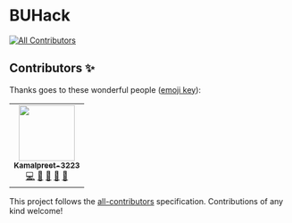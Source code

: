 # BUHack
<!-- ALL-CONTRIBUTORS-BADGE:START - Do not remove or modify this section -->
[![All Contributors](https://img.shields.io/badge/all_contributors-1-orange.svg?style=flat-square)](#contributors-)
<!-- ALL-CONTRIBUTORS-BADGE:END -->
## Contributors ✨

Thanks goes to these wonderful people ([emoji key](https://allcontributors.org/docs/en/emoji-key)):

<!-- ALL-CONTRIBUTORS-LIST:START - Do not remove or modify this section -->
<!-- prettier-ignore-start -->
<!-- markdownlint-disable -->
<table>
  <tr>
    <td align="center"><a href="https://github.com/Kamalpreet-3223"><img src="https://avatars.githubusercontent.com/u/73851933?v=4?s=100" width="100px;" alt=""/><br /><sub><b>Kamalpreet-3223</b></sub></a><br /><a href="https://github.com/Team-Fractal/BUHack/commits?author=Kamalpreet-3223" title="Code">💻</a> <a href="#design-Kamalpreet-3223" title="Design">🎨</a> <a href="#ideas-Kamalpreet-3223" title="Ideas, Planning, & Feedback">🤔</a> <a href="https://github.com/Team-Fractal/BUHack/pulls?q=is%3Apr+reviewed-by%3AKamalpreet-3223" title="Reviewed Pull Requests">👀</a> <a href="#projectManagement-Kamalpreet-3223" title="Project Management">📆</a></td>
  </tr>
</table>

<!-- markdownlint-restore -->
<!-- prettier-ignore-end -->

<!-- ALL-CONTRIBUTORS-LIST:END -->

This project follows the [all-contributors](https://github.com/all-contributors/all-contributors) specification. Contributions of any kind welcome!
